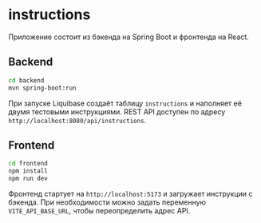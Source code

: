 # instructions

Приложение состоит из бэкенда на Spring Boot и фронтенда на React.

## Backend

```bash
cd backend
mvn spring-boot:run
```

При запуске Liquibase создаёт таблицу `instructions` и наполняет её двумя тестовыми инструкциями.
REST API доступен по адресу `http://localhost:8080/api/instructions`.

## Frontend

```bash
cd frontend
npm install
npm run dev
```

Фронтенд стартует на `http://localhost:5173` и загружает инструкции с бэкенда.
При необходимости можно задать переменную `VITE_API_BASE_URL`, чтобы переопределить адрес API.
